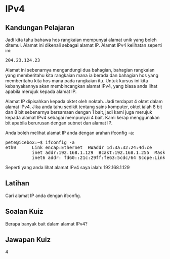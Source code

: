 # IPv4

## Kandungan Pelajaran

Jadi kita tahu bahawa hos rangkaian mempunyai alamat unik yang boleh ditemui. Alamat ini dikenali sebagai alamat IP. Alamat IPv4 kelihatan seperti ini:

<pre>204.23.124.23</pre>

Alamat ini sebenarnya mengandungi dua bahagian, bahagian rangkaian yang memberitahu kita rangkaian mana ia berada dan bahagian hos yang memberitahu kita hos mana pada rangkaian itu. Untuk kursus ini kita kebanyakannya akan membincangkan alamat IPv4, yang biasa anda lihat apabila merujuk kepada alamat IP.

Alamat IP dipisahkan kepada oktet oleh noktah. Jadi terdapat 4 oktet dalam alamat IPv4. Jika anda tahu sedikit tentang sains komputer, oktet ialah 8 bit dan 8 bit sebenarnya bersamaan dengan 1 bait, jadi kami juga merujuk kepada alamat IPv4 sebagai mempunyai 4 bait. Kami kerap menggunakan bit apabila berurusan dengan subnet dan alamat IP.

Anda boleh melihat alamat IP anda dengan arahan ifconfig -a:

<pre>
pete@icebox:~$ ifconfig -a
eth0      Link encap:Ethernet  HWaddr 1d:3a:32:24:4d:ce
          inet addr:192.168.1.129  Bcast:192.168.1.255  Mask:255.255.255.0
          inet6 addr: fd60::21c:29ff:fe63:5cdc/64 Scope:Link
</pre>

Seperti yang anda lihat alamat IPv4 saya ialah: 192.168.1.129

## Latihan

Cari alamat IP anda dengan ifconfig.

## Soalan Kuiz

Berapa banyak bait dalam alamat IPv4?

## Jawapan Kuiz

4